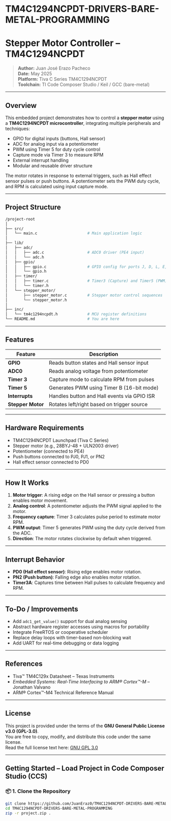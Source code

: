 # TM4C1294NCPDT-DRIVERS-BARE-METAL-PROGRAMMING  
# Stepper Motor Controller – TM4C1294NCPDT

> **Author:** Juan José Erazo Pacheco  
> **Date:** May 2025  
> **Platform:** Tiva C Series TM4C1294NCPDT  
> **Toolchain:** TI Code Composer Studio / Keil / GCC (bare-metal)

---

## Overview

This embedded project demonstrates how to control a **stepper motor** using a **TM4C1294NCPDT microcontroller**, integrating multiple peripherals and techniques:

- GPIO for digital inputs (buttons, Hall sensor)  
- ADC for analog input via a potentiometer  
- PWM using Timer 5 for duty cycle control  
- Capture mode via Timer 3 to measure RPM  
- External interrupt handling  
- Modular and reusable driver structure

The motor rotates in response to external triggers, such as Hall effect sensor pulses or push buttons. A potentiometer sets the PWM duty cycle, and RPM is calculated using input capture mode.

---

## Project Structure
```bash
/project-root
│
├── src/
│   └── main.c                      # Main application logic
│
├── lib/
│   ├── adc/
│   │   ├── adc.c                   # ADC0 driver (PE4 input)
│   │   └── adc.h
│   ├── gpio/
│   │   ├── gpio.c                  # GPIO config for ports J, D, L, E, M, N
│   │   └── gpio.h
│   ├── timer/
│   │   ├── timer.c                 # Timer3 (Capture) and Timer5 (PWM)
│   │   └── timer.h
│   └── stepper_motor/
│       ├── stepper_motor.c         # Stepper motor control sequences
│       └── stepper_motor.h
│
├── inc/
│   └── tm4c1294ncpdt.h             # MCU register definitions
└── README.md                       # You are here
```

---

## Features

| Feature              | Description                                  |
|----------------------|----------------------------------------------|
| **GPIO**             | Reads button states and Hall sensor input    |
| **ADC0**             | Reads analog voltage from potentiometer      |
| **Timer 3**          | Capture mode to calculate RPM from pulses    |
| **Timer 5**          | Generates PWM using Timer B (16-bit mode)    |
| **Interrupts**       | Handles button and Hall events via GPIO ISR  |
| **Stepper Motor**    | Rotates left/right based on trigger source   |

---

## Hardware Requirements

- TM4C1294NCPDT Launchpad (Tiva C Series)  
- Stepper motor (e.g., 28BYJ-48 + ULN2003 driver)  
- Potentiometer (connected to PE4)  
- Push buttons connected to PJ0, PJ1, or PN2  
- Hall effect sensor connected to PD0  

---

## How It Works

1. **Motor trigger**: A rising edge on the Hall sensor or pressing a button enables motor movement.  
2. **Analog control**: A potentiometer adjusts the PWM signal applied to the motor.  
3. **Frequency capture**: Timer 3 calculates pulse period to estimate motor RPM.  
4. **PWM output**: Timer 5 generates PWM using the duty cycle derived from the ADC.  
5. **Direction**: The motor rotates clockwise by default when triggered.

---

## Interrupt Behavior

- **PD0 (Hall effect sensor)**: Rising edge enables motor rotation.  
- **PN2 (Push button)**: Falling edge also enables motor rotation.  
- **Timer3A**: Captures time between Hall pulses to calculate frequency and RPM.

---

## To-Do / Improvements

- Add `adc1_get_value()` support for dual analog sensing  
- Abstract hardware register accesses using macros for portability  
- Integrate FreeRTOS or cooperative scheduler  
- Replace delay loops with timer-based non-blocking wait  
- Add UART for real-time debugging or data logging  

---

## References

- Tiva™ TM4C129x Datasheet – Texas Instruments  
- *Embedded Systems: Real-Time Interfacing to ARM® Cortex™-M* – Jonathan Valvano  
- ARM® Cortex™-M4 Technical Reference Manual  

---

## License

This project is provided under the terms of the **GNU General Public License v3.0 (GPL-3.0)**.  
You are free to copy, modify, and distribute this code under the same license.  
Read the full license text here: [GNU GPL 3.0](https://www.gnu.org/licenses/gpl-3.0.html)

---

##  Getting Started – Load Project in Code Composer Studio (CCS)

### 📦 1. Clone the Repository

```bash
git clone https://github.com/JuanEraz0/TM4C1294NCPDT-DRIVERS-BARE-METAL-PROGRAMMING.git
cd TM4C1294NCPDT-DRIVERS-BARE-METAL-PROGRAMMING
zip -r project.zip .
